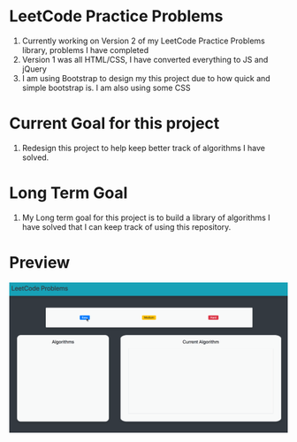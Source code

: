 # LeetCode Practice Problems
  1. Currently working on Version 2 of my LeetCode Practice Problems library, problems I have completed
  2. Version 1 was all HTML/CSS, I have converted everything to JS and jQuery
  3. I am using Bootstrap to design my this project due to how quick and simple bootstrap is. I am also using some CSS

# Current Goal for this project
  1. Redesign this project to help keep better track of algorithms I have solved.
  
# Long Term Goal
  1. My Long term goal for this project is to build a library of algorithms I have solved that I can keep track of using this repository. 
  
# Preview
![](/images/lcsolvedproblemspreview.gif)
